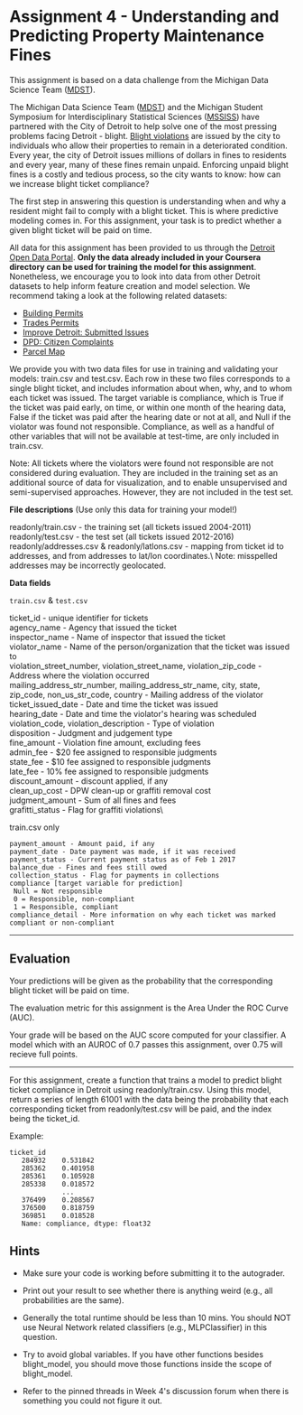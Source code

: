 

# Assignment 4 - Understanding and Predicting Property Maintenance Fines

This assignment is based on a data challenge from the Michigan Data Science Team ([MDST](https://midas.umich.edu/educational/mdst-announces-detroit-blight-data-challenge-organizational-meeting-feb-16/)).

The Michigan Data Science Team ([MDST](https://midas.umich.edu/educational/mdst-announces-detroit-blight-data-challenge-organizational-meeting-feb-16/)) and the Michigan Student Symposium for Interdisciplinary Statistical Sciences ([MSSISS](https://sites.lsa.umich.edu/mssiss/)) have partnered with the City of Detroit to help solve one of the most pressing problems facing Detroit - blight. [Blight violations](https://detroitmi.gov/How-Do-I/Report/Blight-Complaint-FAQs) are issued by the city to individuals who allow their properties to remain in a deteriorated condition. Every year, the city of Detroit issues millions of dollars in fines to residents and every year, many of these fines remain unpaid. Enforcing unpaid blight fines is a costly and tedious process, so the city wants to know: how can we increase blight ticket compliance?

The first step in answering this question is understanding when and why a resident might fail to comply with a blight ticket. This is where predictive modeling comes in. For this assignment, your task is to predict whether a given blight ticket will be paid on time.

All data for this assignment has been provided to us through the [Detroit Open Data Portal](https://data.detroitmi.gov). **Only the data already included in your Coursera directory can be used for training the model for this assignment**. Nonetheless, we encourage you to look into data from other Detroit datasets to help inform feature creation and model selection. We recommend taking a look at the following related datasets:

* [Building Permits](https://data.detroitmi.gov/Property-Parcels/Building-Permits/xw2a-a7tf)
* [Trades Permits](https://data.detroitmi.gov/Property-Parcels/Trades-Permits/635b-dsgv)
* [Improve Detroit: Submitted Issues](https://data.detroitmi.gov/Government/Improve-Detroit-Submitted-Issues/fwz3-w3yn)
* [DPD: Citizen Complaints](https://data.detroitmi.gov/Public-Safety/DPD-Citizen-Complaints-2016/kahe-efs3)
* [Parcel Map](https://data.detroitmi.gov/Property-Parcels/Parcel-Map/fxkw-udwf)



We provide you with two data files for use in training and validating your models: train.csv and test.csv. Each row in these two files corresponds to a single blight ticket, and includes information about when, why, and to whom each ticket was issued. The target variable is compliance, which is True if the ticket was paid early, on time, or within one month of the hearing data, False if the ticket was paid after the hearing date or not at all, and Null if the violator was found not responsible. Compliance, as well as a handful of other variables that will not be available at test-time, are only included in train.csv.

Note: All tickets where the violators were found not responsible are not considered during evaluation. They are included in the training set as an additional source of data for visualization, and to enable unsupervised and semi-supervised approaches. However, they are not included in the test set.



**File descriptions** (Use only this data for training your model!)

readonly/train.csv - the training set (all tickets issued 2004-2011)\
readonly/test.csv - the test set (all tickets issued 2012-2016)\
readonly/addresses.csv & readonly/latlons.csv - mapping from ticket id to addresses, and from addresses to lat/lon coordinates.\ 
 Note: misspelled addresses may be incorrectly geolocated.

**Data fields**

`train.csv` & `test.csv`

ticket_id - unique identifier for tickets\
agency_name - Agency that issued the ticket\
inspector_name - Name of inspector that issued the ticket\
violator_name - Name of the person/organization that the ticket was issued to\
violation_street_number, violation_street_name, violation_zip_code - Address where the violation occurred\
mailing_address_str_number, mailing_address_str_name, city, state, zip_code, non_us_str_code, country - Mailing address of the violator\
ticket_issued_date - Date and time the ticket was issued\
hearing_date - Date and time the violator's hearing was scheduled\
violation_code, violation_description - Type of violation\
disposition - Judgment and judgement type\
fine_amount - Violation fine amount, excluding fees\
admin_fee - $20 fee assigned to responsible judgments\
state_fee - $10 fee assigned to responsible judgments\
late_fee - 10% fee assigned to responsible judgments\
discount_amount - discount applied, if any\
clean_up_cost - DPW clean-up or graffiti removal cost\
judgment_amount - Sum of all fines and fees\
grafitti_status - Flag for graffiti violations\


train.csv only

    payment_amount - Amount paid, if any
    payment_date - Date payment was made, if it was received
    payment_status - Current payment status as of Feb 1 2017
    balance_due - Fines and fees still owed
    collection_status - Flag for payments in collections
    compliance [target variable for prediction] 
     Null = Not responsible
     0 = Responsible, non-compliant
     1 = Responsible, compliant
    compliance_detail - More information on why each ticket was marked compliant or non-compliant

---

## Evaluation

Your predictions will be given as the probability that the corresponding blight ticket will be paid on time.

The evaluation metric for this assignment is the Area Under the ROC Curve (AUC).

Your grade will be based on the AUC score computed for your classifier. A model which with an AUROC of 0.7 passes this assignment, over 0.75 will recieve full points.

***

For this assignment, create a function that trains a model to predict blight ticket compliance in Detroit using readonly/train.csv. Using this model, return a series of length 61001 with the data being the probability that each corresponding ticket from readonly/test.csv will be paid, and the index being the ticket_id.

Example:

    ticket_id
       284932    0.531842
       285362    0.401958
       285361    0.105928
       285338    0.018572
                 ...
       376499    0.208567
       376500    0.818759
       369851    0.018528
       Name: compliance, dtype: float32


## Hints

* Make sure your code is working before submitting it to the autograder.
* Print out your result to see whether there is anything weird (e.g., all probabilities are the same).
* Generally the total runtime should be less than 10 mins. You should NOT use Neural Network related classifiers (e.g., MLPClassifier) in this question.
* Try to avoid global variables. If you have other functions besides blight_model, you should move those functions inside the scope of blight_model.

* Refer to the pinned threads in Week 4's discussion forum when there is something you could not figure it out.














